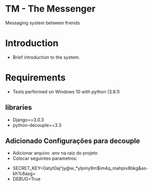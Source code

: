 # TM - The Messenger
Messaging system between friends

# Introduction
 - Brief introduction to the system.

# Requirements
 - Tests performed on Windows 10 with python (3.8.1)

## libraries
 - Django==3.0.3
 - python-decouple==3.3

 ## Adicionado Configurações para decouple
  - Adicionar arquivo .env na raiz do projeto
  - Colocar seguintes parametros:
  * SECRET_KEY=0atyt0aj^jy@w_*ylpmy9m$im4q_mahpiv8bkg&as-kh%6asg+
  * DEBUG=True